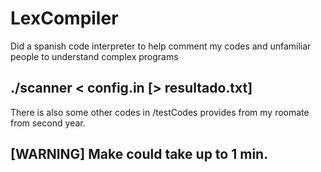 # LexCompiler
Did a spanish code interpreter to help comment my codes and unfamiliar people to understand complex programs

## ./scanner < config.in [> resultado.txt]
There is also some other codes in /testCodes provides from my roomate from second year.
## [WARNING] Make could take up to 1 min.
